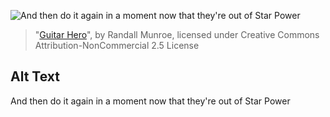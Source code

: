 ![And then do it again in a moment now that they're out of Star Power](https://imgs.xkcd.com/comics/guitar_hero.jpg)
> "[Guitar Hero](https://xkcd.com/70/)", by Randall Munroe, licensed under Creative Commons Attribution-NonCommercial 2.5 License

## Alt Text
And then do it again in a moment now that they're out of Star Power

